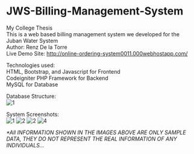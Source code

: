 # JWS-Billing-Management-System
 My College Thesis <br/>
 This is a web based billing management system we developed for the Juban Water System <br/>
 Author: Renz De la Torre <br/>
 Live Demo Site: http://online-ordering-system0011.000webhostapp.com/
 
 Technologies used:<br/>
 HTML, Bootstrap, and Javascript for Frontend<br/>
 Codeigniter PHP Framework for Backend<br/>
 MySQL for Database<br/>
 
 Database Structure: <br/>
![1](https://user-images.githubusercontent.com/88235225/140684546-56f76beb-555b-4050-b8b1-643302f5e5a1.jpg)

System Screenshots: <br/>
![1](https://user-images.githubusercontent.com/88235225/155880161-bfdd990a-0eee-45a7-8442-a51eb22e1de6.png)
![2](https://user-images.githubusercontent.com/88235225/155880171-208e7911-6e16-4ba6-bebe-52556d7c9160.png)
![2](https://user-images.githubusercontent.com/88235225/155880175-1874631c-e728-4ad5-b861-07b17512346d.png)
![4](https://user-images.githubusercontent.com/88235225/155880178-a03d68e5-c6f6-48be-85dc-91e83251f4cb.png)

<em>*All INFORMATION SHOWN IN THE IMAGES ABOVE ARE ONLY SAMPLE DATA, THEY DO NOT REPRESENT THE REAL INFORMATION OF ANY INDIVIDUALS...</em>
